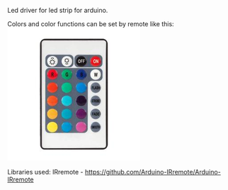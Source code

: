 Led driver for led strip for arduino.

Colors and color functions can be set by remote like this:
![](remote.jpg "my ir remote")

Libraries used: IRremote - https://github.com/Arduino-IRremote/Arduino-IRremote

